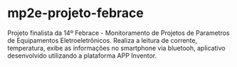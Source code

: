 # mp2e-projeto-febrace

Projeto finalista da 14º Febrace - Monitoramento de Projetos de Parametros de Equipamentos Eletroeletrônicos.
Realiza a leitura de corrente, temperatura, exibe as informações no smartphone via bluetooh, aplicativo desenvolvido utilizando a plataforma APP Inventor.
